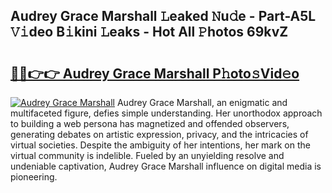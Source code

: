 ## Audrey Grace Marshall 𝙻eaked 𝙽u𝚍e - Part-A5L 𝚅𝚒deo B𝚒kini 𝙻eaks - Hot All 𝙿hotos 69kvZ

# <h2><a href="http://ld3wf7q.urlbe.top/?page=Audrey+Grace+Marshall">🔗🔗👉👉 Audrey Grace Marshall P𝚑oto𝚜Vid𝚎o</a></h2>

[![Audrey Grace Marshall](https://i.imgur.com/eBuTRDB.gif)](http://ld3wf7q.urlbe.top/?page=Audrey+Grace+Marshall)
Audrey Grace Marshall, an enigmatic and multifaceted figure, defies simple understanding. Her unorthodox approach to building a web persona has magnetized and offended observers, generating debates on artistic expression, privacy, and the intricacies of virtual societies. Despite the ambiguity of her intentions, her mark on the virtual community is indelible. Fueled by an unyielding resolve and undeniable captivation, Audrey Grace Marshall influence on digital media is pioneering.
